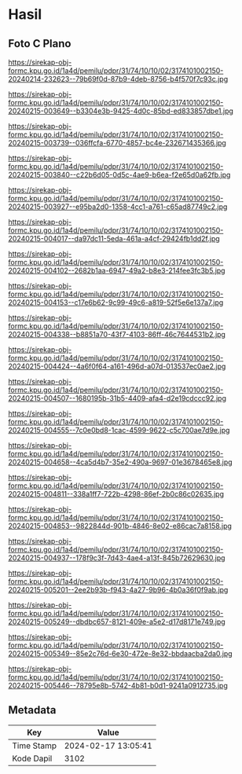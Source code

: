 # Hasil

## Foto C Plano

https://sirekap-obj-formc.kpu.go.id/1a4d/pemilu/pdpr/31/74/10/10/02/3174101002150-20240214-232623--79b69f0d-87b9-4deb-8756-b4f570f7c93c.jpg

https://sirekap-obj-formc.kpu.go.id/1a4d/pemilu/pdpr/31/74/10/10/02/3174101002150-20240215-003649--b3304e3b-9425-4d0c-85bd-ed833857dbe1.jpg

https://sirekap-obj-formc.kpu.go.id/1a4d/pemilu/pdpr/31/74/10/10/02/3174101002150-20240215-003739--036ffcfa-6770-4857-bc4e-232671435366.jpg

https://sirekap-obj-formc.kpu.go.id/1a4d/pemilu/pdpr/31/74/10/10/02/3174101002150-20240215-003840--c22b6d05-0d5c-4ae9-b6ea-f2e65d0a62fb.jpg

https://sirekap-obj-formc.kpu.go.id/1a4d/pemilu/pdpr/31/74/10/10/02/3174101002150-20240215-003927--e95ba2d0-1358-4cc1-a761-c65ad87749c2.jpg

https://sirekap-obj-formc.kpu.go.id/1a4d/pemilu/pdpr/31/74/10/10/02/3174101002150-20240215-004017--da97dc11-5eda-461a-a4cf-29424fb1dd2f.jpg

https://sirekap-obj-formc.kpu.go.id/1a4d/pemilu/pdpr/31/74/10/10/02/3174101002150-20240215-004102--2682b1aa-6947-49a2-b8e3-214fee3fc3b5.jpg

https://sirekap-obj-formc.kpu.go.id/1a4d/pemilu/pdpr/31/74/10/10/02/3174101002150-20240215-004153--c17e6b62-9c99-49c6-a819-52f5e6e137a7.jpg

https://sirekap-obj-formc.kpu.go.id/1a4d/pemilu/pdpr/31/74/10/10/02/3174101002150-20240215-004338--b8851a70-43f7-4103-86ff-46c7644531b2.jpg

https://sirekap-obj-formc.kpu.go.id/1a4d/pemilu/pdpr/31/74/10/10/02/3174101002150-20240215-004424--4a6f0f64-a161-496d-a07d-013537ec0ae2.jpg

https://sirekap-obj-formc.kpu.go.id/1a4d/pemilu/pdpr/31/74/10/10/02/3174101002150-20240215-004507--1680195b-31b5-4409-afa4-d2e19cdccc92.jpg

https://sirekap-obj-formc.kpu.go.id/1a4d/pemilu/pdpr/31/74/10/10/02/3174101002150-20240215-004555--7c0e0bd8-1cac-4599-9622-c5c700ae7d9e.jpg

https://sirekap-obj-formc.kpu.go.id/1a4d/pemilu/pdpr/31/74/10/10/02/3174101002150-20240215-004658--4ca5d4b7-35e2-490a-9697-01e3678465e8.jpg

https://sirekap-obj-formc.kpu.go.id/1a4d/pemilu/pdpr/31/74/10/10/02/3174101002150-20240215-004811--338a1ff7-722b-4298-86ef-2b0c86c02635.jpg

https://sirekap-obj-formc.kpu.go.id/1a4d/pemilu/pdpr/31/74/10/10/02/3174101002150-20240215-004853--9822844d-901b-4846-8e02-e86cac7a8158.jpg

https://sirekap-obj-formc.kpu.go.id/1a4d/pemilu/pdpr/31/74/10/10/02/3174101002150-20240215-004937--178f9c3f-7d43-4ae4-a13f-845b72629630.jpg

https://sirekap-obj-formc.kpu.go.id/1a4d/pemilu/pdpr/31/74/10/10/02/3174101002150-20240215-005201--2ee2b93b-f943-4a27-9b96-4b0a36f0f9ab.jpg

https://sirekap-obj-formc.kpu.go.id/1a4d/pemilu/pdpr/31/74/10/10/02/3174101002150-20240215-005249--dbdbc657-8121-409e-a5e2-d17d8171e749.jpg

https://sirekap-obj-formc.kpu.go.id/1a4d/pemilu/pdpr/31/74/10/10/02/3174101002150-20240215-005349--85e2c76d-6e30-472e-8e32-bbdaacba2da0.jpg

https://sirekap-obj-formc.kpu.go.id/1a4d/pemilu/pdpr/31/74/10/10/02/3174101002150-20240215-005446--78795e8b-5742-4b81-b0d1-9241a0912735.jpg


## Metadata

| Key        | Value               |
| ---------- | ------------------- |
| Time Stamp | 2024-02-17 13:05:41 |
| Kode Dapil | 3102                |



